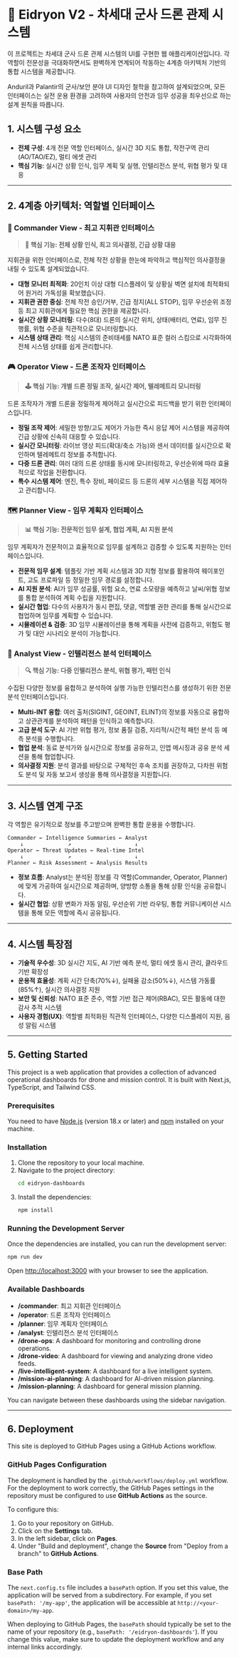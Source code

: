 # 🚁 Eidryon V2 - 차세대 군사 드론 관제 시스템

이 프로젝트는 차세대 군사 드론 관제 시스템의 UI를 구현한 웹 애플리케이션입니다. 각 역할이 전문성을 극대화하면서도 완벽하게 연계되어 작동하는 4계층 아키텍처 기반의 통합 시스템을 제공합니다.

Anduril과 Palantir의 군사/보안 분야 UI 디자인 철학을 참고하여 설계되었으며, 모든 인터페이스는 실전 운용 환경을 고려하여 사용자의 안전과 임무 성공을 최우선으로 하는 설계 원칙을 따릅니다.

## 1. 시스템 구성 요소

- **전체 구성**: 4개 전문 역할 인터페이스, 실시간 3D 지도 통합, 작전구역 관리(AO/TAO/EZ), 멀티 에셋 관리
- **핵심 기능**: 실시간 상황 인식, 임무 계획 및 실행, 인텔리전스 분석, 위협 평가 및 대응

---

## 2. 4계층 아키텍처: 역할별 인터페이스

### 👑 Commander View - 최고 지휘관 인터페이스

> **🎯 핵심 기능: 전체 상황 인식, 최고 의사결정, 긴급 상황 대응**

지휘관을 위한 인터페이스로, 전체 작전 상황을 한눈에 파악하고 핵심적인 의사결정을 내릴 수 있도록 설계되었습니다.

- **대형 모니터 최적화**: 20인치 이상 대형 디스플레이 및 상황실 벽면 설치에 최적화되어 원거리 가독성을 확보했습니다.
- **지휘관 권한 중심**: 전체 작전 승인/거부, 긴급 정지(ALL STOP), 임무 우선순위 조정 등 최고 지휘관에게 필요한 핵심 권한을 제공합니다.
- **실시간 상황 모니터링**: 다수(8대) 드론의 실시간 위치, 상태(배터리, 연료), 임무 진행률, 위협 수준을 직관적으로 모니터링합니다.
- **시스템 상태 관리**: 핵심 시스템의 준비태세를 NATO 표준 컬러 스킴으로 시각화하여 전체 시스템 상태를 쉽게 관리합니다.

### 🎮 Operator View - 드론 조작자 인터페이스

> **🕹️ 핵심 기능: 개별 드론 정밀 조작, 실시간 제어, 텔레메트리 모니터링**

드론 조작자가 개별 드론을 정밀하게 제어하고 실시간으로 피드백을 받기 위한 인터페이스입니다.

- **정밀 조작 제어**: 세밀한 방향/고도 제어가 가능한 즉시 응답 제어 시스템을 제공하여 긴급 상황에 신속히 대응할 수 있습니다.
- **실시간 모니터링**: 라이브 영상 피드(확대/축소 가능)와 센서 데이터를 실시간으로 확인하며 텔레메트리 정보를 추적합니다.
- **다중 드론 관리**: 여러 대의 드론 상태를 동시에 모니터링하고, 우선순위에 따라 효율적으로 작업을 전환합니다.
- **특수 시스템 제어**: 엔진, 특수 장비, 페이로드 등 드론의 세부 시스템을 직접 제어하고 관리합니다.

### 🗺️ Planner View - 임무 계획자 인터페이스

> **📊 핵심 기능: 전문적인 임무 설계, 협업 계획, AI 지원 분석**

임무 계획자가 전문적이고 효율적으로 임무를 설계하고 검증할 수 있도록 지원하는 인터페이스입니다.

- **전문적 임무 설계**: 템플릿 기반 계획 시스템과 3D 지형 정보를 활용하여 웨이포인트, 고도 프로파일 등 정밀한 임무 경로를 설정합니다.
- **AI 지원 분석**: AI가 임무 성공률, 위험 요소, 연료 소모량을 예측하고 날씨/위협 정보를 통합 분석하여 계획 수립을 지원합니다.
- **실시간 협업**: 다수의 사용자가 동시 편집, 댓글, 역할별 권한 관리를 통해 실시간으로 협업하며 임무를 계획할 수 있습니다.
- **시뮬레이션 & 검증**: 3D 임무 시뮬레이션을 통해 계획을 사전에 검증하고, 위험도 평가 및 대안 시나리오 분석이 가능합니다.

### 🧠 Analyst View - 인텔리전스 분석 인터페이스

> **🔍 핵심 기능: 다중 인텔리전스 분석, 위협 평가, 패턴 인식**

수집된 다양한 정보를 융합하고 분석하여 실행 가능한 인텔리전스를 생성하기 위한 전문 분석 인터페이스입니다.

- **Multi-INT 융합**: 여러 출처(SIGINT, GEOINT, ELINT)의 정보를 자동으로 융합하고 상관관계를 분석하여 패턴을 인식하고 예측합니다.
- **고급 분석 도구**: AI 기반 위협 평가, 정보 품질 검증, 지리적/시간적 패턴 분석 등 예측 분석을 수행합니다.
- **협업 분석**: 동료 분석가와 실시간으로 정보를 공유하고, 인앱 메시징과 공유 분석 세션을 통해 협업합니다.
- **의사결정 지원**: 분석 결과를 바탕으로 구체적인 후속 조치를 권장하고, 다차원 위험도 분석 및 자동 보고서 생성을 통해 의사결정을 지원합니다.

---

## 3. 시스템 연계 구조

각 역할은 유기적으로 정보를 주고받으며 완벽한 통합 운용을 수행합니다.

```
Commander ← Intelligence Summaries ← Analyst
    ↓              ↗                    ↓
Operator ← Threat Updates ← Real-time Intel
    ↓              ↗                    ↓
Planner ← Risk Assessment ← Analysis Results
```

- **정보 흐름**: Analyst는 분석된 정보를 각 역할(Commander, Operator, Planner)에 맞게 가공하여 실시간으로 제공하며, 양방향 소통을 통해 상황 인식을 공유합니다.
- **실시간 협업**: 상황 변화가 자동 알림, 우선순위 기반 라우팅, 통합 커뮤니케이션 시스템을 통해 모든 역할에 즉시 공유됩니다.

---

## 4. 시스템 특장점

- **기술적 우수성**: 3D 실시간 지도, AI 기반 예측 분석, 멀티 에셋 동시 관리, 클라우드 기반 확장성
- **운용적 효율성**: 계획 시간 단축(70%↓), 실패율 감소(50%↓), 시스템 가동률(85%↑), 실시간 의사결정 지원
- **보안 및 신뢰성**: NATO 표준 준수, 역할 기반 접근 제어(RBAC), 모든 활동에 대한 감사 추적 시스템
- **사용자 경험(UX)**: 역할별 최적화된 직관적 인터페이스, 다양한 디스플레이 지원, 음성 알림 시스템

---

## 5. Getting Started

This project is a web application that provides a collection of advanced operational dashboards for drone and mission control. It is built with Next.js, TypeScript, and Tailwind CSS.

### Prerequisites

You need to have [Node.js](https://nodejs.org/en/) (version 18.x or later) and [npm](https://www.npmjs.com/) installed on your machine.

### Installation

1.  Clone the repository to your local machine.
2.  Navigate to the project directory:
    ```bash
    cd eidryon-dashboards
    ```
3.  Install the dependencies:
    ```bash
    npm install
    ```

### Running the Development Server

Once the dependencies are installed, you can run the development server:

```bash
npm run dev
```

Open [http://localhost:3000](http://localhost:3000) with your browser to see the application.

### Available Dashboards

-   **/commander**: 최고 지휘관 인터페이스
-   **/operator**: 드론 조작자 인터페이스
-   **/planner**: 임무 계획자 인터페이스
-   **/analyst**: 인텔리전스 분석 인터페이스
-   **/drone-ops**: A dashboard for monitoring and controlling drone operations.
-   **/drone-video**: A dashboard for viewing and analyzing drone video feeds.
-   **/live-intelligent-system**: A dashboard for a live intelligent system.
-   **/mission-ai-planning**: A dashboard for AI-driven mission planning.
-   **/mission-planning**: A dashboard for general mission planning.

You can navigate between these dashboards using the sidebar navigation.

---

## 6. Deployment

This site is deployed to GitHub Pages using a GitHub Actions workflow.

### GitHub Pages Configuration

The deployment is handled by the `.github/workflows/deploy.yml` workflow. For the deployment to work correctly, the GitHub Pages settings in the repository must be configured to use **GitHub Actions** as the source.

To configure this:
1.  Go to your repository on GitHub.
2.  Click on the **Settings** tab.
3.  In the left sidebar, click on **Pages**.
4.  Under "Build and deployment", change the **Source** from "Deploy from a branch" to **GitHub Actions**.

### Base Path

The `next.config.ts` file includes a `basePath` option. If you set this value, the application will be served from a subdirectory. For example, if you set `basePath: '/my-app'`, the application will be accessible at `http://<your-domain>/my-app`.

When deploying to GitHub Pages, the `basePath` should typically be set to the name of your repository (e.g., `basePath: '/eidryon-dashboards'`). If you change this value, make sure to update the deployment workflow and any internal links accordingly.
